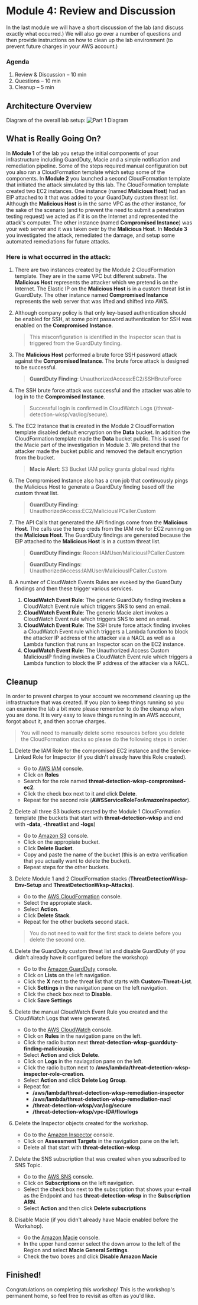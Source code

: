 # Module 4: Review and Discussion

In the last module we will have a short discussion of the lab (and discuss exactly what occurred.) We will also go over a number of questions and then provide instructions on how to clean up the lab environment (to prevent future charges in your AWS account.) 

### Agenda

1. Review & Discussion – 10 min
2. Questions – 10 min
3. Cleanup – 5 min

## Architecture Overview
Diagram of the overall lab setup:
![Part 1 Diagram](../images/04-diagram-module4.png)

## What is Really Going On?

In **Module 1** of the lab you setup the initial components of your infrastructure including GuardDuty, Macie and a simple notification and remediation pipeline. Some of the steps required manual configuration but you also ran a CloudFormation template which setup some of the components. In **Module 2** you launched a second CloudFormation template that initiated the attack simulated by this lab. The CloudFormation template created two EC2 instances. One instance (named **Malicious Host**) had an EIP attached to it that was added to your GuardDuty custom threat list. Although the **Malicious Host** is in the same VPC as the other instance, for the sake of the scenario (and to prevent the need to submit a penetration testing request) we acted as if it is on the Internet and represented the attack's computer. The other instance (named **Compromised Instance**) was your web server and it was taken over by the **Malicious Host**. In **Module 3** you investigated the attack, remediated the damage, and setup some automated remediations for future attacks.  

### Here is what occurred in the attack:	

1. There are two instances created by the Module 2 CloudFormation template. They are in the same VPC but different subnets. The **Malicious Host** represents the attacker which we pretend is on the Internet. The Elastic IP on the **Malicious Host** is in a custom threat list in GuardDuty. The other instance named **Compromised Instance** represents the web server that was lifted and shifted into AWS.

2. Although company policy is that only key-based authentication should be enabled for SSH, at some point password authentication for SSH was enabled on the **Compromised Instance**.  
	
	> This misconfiguration is identified in the Inspector scan that is triggered from the GuardDuty finding.

3. The **Malicious Host** performed a brute force SSH password attack against the **Compromised Instance**. The brute force attack is designed to be successful.
	
	> **GuardDuty Finding**: UnauthorizedAccess:EC2/SSHBruteForce

4. The SSH brute force attack was successful and the attacker was able to log in to the **Compromised Instance**.
	
	> Successful login is confirmed in CloudWatch Logs (/threat-detection-wksp/var/log/secure).

5. The EC2 Instance that is created in the Module 2 CloudFormation template disabled default encryption on the **Data** bucket.  In addition the CloudFormation template made the **Data** bucket public.  This is used for the Macie part of the investigation in Module 3. We pretend that the attacker made the bucket public and removed the default encryption from the bucket.
	
	> **Macie Alert**: S3 Bucket IAM policy grants global read rights

6.  The Compromised Instance also has a cron job that continuously pings the Malicious Host to generate a GuardDuty finding based off the custom threat list.
	
	> **GuardDuty Finding**: UnauthorizedAccess:EC2/MaliciousIPCaller.Custom

7. The API Calls that generated the API findings come from the **Malicious Host**. The calls use the temp creds from the IAM role for EC2 running on the **Malicious Host**. The GuardDuty findings are generated because the EIP attached to the **Malicious Host** is in a custom threat list. 
	
	> **GuardDuty Findings**: Recon:IAMUser/MaliciousIPCaller.Custom
	
	> **GuardDuty Findings**: UnauthorizedAccess:IAMUser/MaliciousIPCaller.Custom

8. A number of CloudWatch Events Rules are evoked by the GuardDuty findings and then these trigger various services.
	1.	**CloudWatch Event Rule**: The generic GuardDuty finding invokes a CloudWatch Event rule which triggers SNS to send an email.
	2.	**CloudWatch Event Rule**: The generic Macie alert invokes a CloudWatch Event rule which triggers SNS to send an email.
	3.	**CloudWatch Event Rule**: The SSH brute force attack finding invokes a CloudWatch Event rule which triggers a Lambda function to block the attacker IP address of the attacker via a NACL as well as a Lambda function that runs an Inspector scan on the EC2 instance.
	4. **CloudWatch Event Rule**: The Unauthorized Access Custom MaliciousIP finding invokes a CloudWatch Event rule which triggers a Lambda function to block the IP address of the attacker via a NACL.

## Cleanup
In order to prevent charges to your account we recommend cleaning up the infrastructure that was created. If you plan to keep things running so you can examine the lab a bit more please remember to do the cleanup when you are done. It is very easy to leave things running in an AWS account, forgot about it, and then accrue charges. 

> You will need to manually delete some resources before you delete the CloudFormation stacks so please do the following steps in order.

1.	Delete the IAM Role for the compromised EC2 instance and the Service-Linked Role for Inspector (if you didn't already have this Role created).
	* Go to [AWS IAM](https://console.aws.amazon.com/iam/) console.
	* Click on **Roles**
	* Search for the role named **threat-detection-wksp-compromised-ec2**.
	* Click the check box next to it and click **Delete**.
	* Repeat for the second role (**AWSServiceRoleForAmazonInspector**).

2.	Delete all three S3 buckets created by the Module 1 CloudFormation template (the buckets that start with **threat-detection-wksp** and end with **-data**, **-threatlist** and **-logs**)
	* Go to [Amazon S3](https://s3.console.aws.amazon.com/s3/home?region=us-west-2) console.
	* Click on the appropiate bucket.
	* Click **Delete Bucket**.
	* Copy and paste the name of the bucket (this is an extra verification that you actually want to delete the bucket).
	* Repeat steps for the other buckets.

3.	Delete Module 1 and 2 CloudFormation stacks (**ThreatDetectionWksp-Env-Setup** and **ThreatDetectionWksp-Attacks**).
	* Go to the [AWS CloudFormation](https://us-west-2.console.aws.amazon.com/cloudformation/home?region=us-west-2#/stacks?filter=active) console.
	* Select the appropiate stack.
	* Select **Action**.
	* Click **Delete Stack**.
	* Repeat for the other buckets second stack.

	> You do not need to wait for the first stack to delete before you delete the second one.

4.	Delete the GuardDuty custom threat list and disable GuardDuty (if you didn't already have it configured before the workshop)
	* Go to the [Amazon GuardDuty](https://us-west-2.console.aws.amazon.com/guardduty/) console.
	* Click on **Lists** on the left navigation.
	* Click the **X** next to the threat list that starts with **Custom-Threat-List**.
	* Click **Settings** in the navigation pane on the left navigation.
	* Click the check box next to **Disable**.
	* Click **Save Settings**

5.	Delete the manual CloudWatch Event Rule you created and the CloudWatch Logs that were generated.
	* Go to the [AWS CloudWatch](https://us-west-2.console.aws.amazon.com/cloudwatch) console.
	* Click on **Rules** in the navigation pane on the left.
	* Click the radio button next **threat-detection-wksp-guardduty-finding-maliciousip**.
	* Select **Action** and click **Delete**.
	* Click on **Logs** in the naviagation pane on the left.
	* Click the radio button next to **/aws/lambda/threat-detection-wksp-inspector-role-creation**.
	* Select **Action** and click **Delete Log Group**.
	* Repeat for: 
		* **/aws/lambda/threat-detection-wksp-remediation-inspector**
		* **/aws/lambda/threat-detection-wksp-remediation-nacl**
		* **/threat-detection-wksp/var/log/secure** 
		* **/threat-detection-wksp/vpc-ID#/flowlogs**

6.	Delete the Inspector objects created for the workshop.
	* Go to the [Amazon Inspector](https://us-west-2.console.aws.amazon.com/inspector) console.
	* Click on **Assessment Targets** in the navigation pane on the left.
	* Delete all that start with **threat-detection-wksp**.

7.	Delete the SNS subscription that was created when you subscribed to SNS Topic.
	* Go to the [AWS SNS](https://us-west-2.console.aws.amazon.com/sns) console.
	* Click on **Subscriptions** on the left navigation.
	* Select the check box next to the subscription that shows your e-mail as the Endpoint and has **threat-detection-wksp** in the **Subscription ARN**.
	* Select **Action** and then click **Delete subscriptions**

8.	Disable Macie (if you didn't already have Macie enabled before the Workshop).
	* Go the [Amazon Macie](https://mt.us-west-2.macie.aws.amazon.com/) console.
	* In the upper hand corner select the down arrow to the left of the Region and select **Macie General Settings**.
	* Check the two boxes and click **Disable Amazon Macie**

## Finished!

Congratulations on completing this workshop! This is the workshop's permanent home, so feel free to revisit as often as you'd like.


